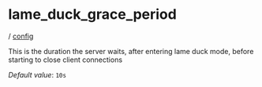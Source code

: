 # lame_duck_grace_period

/ [config](/ref/config/index.md) 

This is the duration the server waits, after entering
lame duck mode, before starting to close client connections

*Default value*: `10s`
